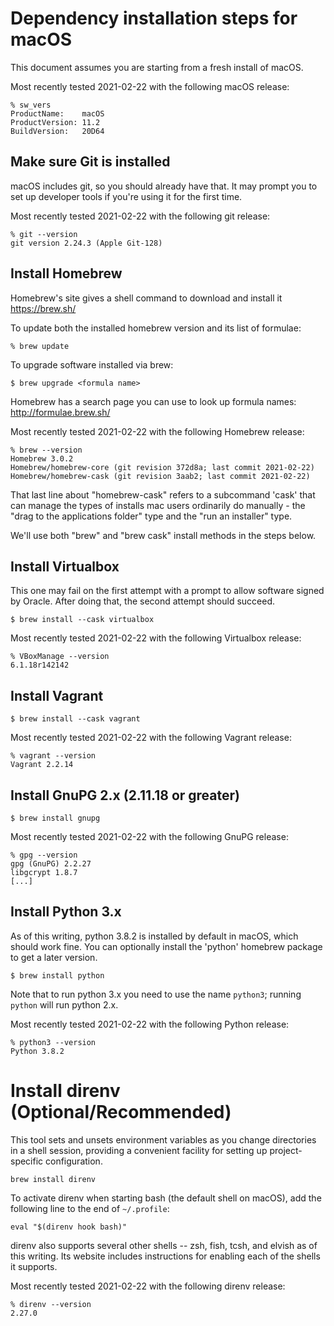 # Dependency installation steps for macOS

This document assumes you are starting from a fresh install of macOS.

Most recently tested 2021-02-22 with the following macOS release:

```
% sw_vers
ProductName:	macOS
ProductVersion:	11.2
BuildVersion:	20D64
```



## Make sure Git is installed

macOS includes git, so you should already have that. It may prompt you to set up developer tools if
you're using it for the first time.

Most recently tested 2021-02-22 with the following git release:

```
% git --version
git version 2.24.3 (Apple Git-128)
```



## Install Homebrew

Homebrew's site gives a shell command to download and install it
https://brew.sh/

To update both the installed homebrew version and its list of formulae:

```
% brew update
```

To upgrade software installed via brew:

```
$ brew upgrade <formula name>
```

Homebrew has a search page you can use to look up formula names: http://formulae.brew.sh/

Most recently tested 2021-02-22 with the following Homebrew release:

```
% brew --version
Homebrew 3.0.2
Homebrew/homebrew-core (git revision 372d8a; last commit 2021-02-22)
Homebrew/homebrew-cask (git revision 3aab2; last commit 2021-02-22)
```

That last line about "homebrew-cask" refers to a subcommand 'cask' that can manage the types of
installs mac users ordinarily do manually - the "drag to the applications folder" type and the "run
an installer" type.

We'll use both "brew" and "brew cask" install methods in the steps below.



## Install Virtualbox

This one may fail on the first attempt with a prompt to allow software signed by Oracle. After doing
that, the second attempt should succeed.

```
$ brew install --cask virtualbox
```

Most recently tested 2021-02-22 with the following Virtualbox release:

```
% VBoxManage --version
6.1.18r142142
```



## Install Vagrant

```
$ brew install --cask vagrant
```

Most recently tested 2021-02-22 with the following Vagrant release:

```
% vagrant --version
Vagrant 2.2.14
```



## Install GnuPG 2.x (2.11.18 or greater)

```
$ brew install gnupg
```

Most recently tested 2021-02-22 with the following GnuPG release:

```
% gpg --version
gpg (GnuPG) 2.2.27
libgcrypt 1.8.7
[...]
```



## Install Python 3.x

As of this writing, python 3.8.2 is installed by default in macOS, which should work fine. You can
optionally install the 'python' homebrew package to get a later version.

```
$ brew install python
```

Note that to run python 3.x you need to use the name `python3`; running `python` will run python
2.x.

Most recently tested 2021-02-22 with the following Python release:

```
% python3 --version
Python 3.8.2
```



# Install direnv (Optional/Recommended)

This tool sets and unsets environment variables as you change directories in a shell session,
providing a convenient facility for setting up project-specific configuration.

```
brew install direnv
```

To activate direnv when starting bash (the default shell on macOS), add the following line to the
end of `~/.profile`:

```
eval "$(direnv hook bash)"
```

direnv also supports several other shells -- zsh, fish, tcsh, and elvish as of this writing. Its
website includes instructions for enabling each of the shells it supports.

Most recently tested 2021-02-22 with the following direnv release:

```
% direnv --version
2.27.0
```
